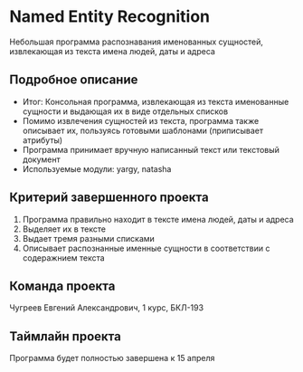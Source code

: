 # Named Entity Recognition

Небольшая программа распознавания именованных сущностей, извлекающая из текста имена людей, даты и адреса 

## Подробное описание

- Итог: Консольная программа, извлекающая из текста именованные сущности и выдающая их в виде отдельных списков
- Помимо извлечения сущностей из текста, программа также описывает их, пользуясь готовыми шаблонами (приписывает атрибуты)
- Программа принимает вручную написанный текст или текстовый документ
- Используемые модули: yargy, natasha

## Критерий завершенного проекта

1) Программа правильно находит в тексте имена людей, даты и адреса
2) Выделяет их в тексте
3) Выдает тремя разными списками
4) Описывает распознанные именные сущности в соответствии с содеражнием текста

## Команда проекта

Чугреев Евгений Александрович, 1 курс, БКЛ-193

## Таймлайн проекта

Программа будет полностью завершена к 15 апреля
